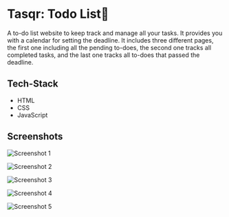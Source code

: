 # Tasqr: Todo List📝
A to-do list website to keep track and manage all your tasks. It provides you with a calendar for setting the deadline. It includes three different pages, the first one including all the pending to-does, the second one tracks all completed tasks, and the last one tracks all to-does that passed the deadline.

## Tech-Stack
- HTML
- CSS
- JavaScript

## Screenshots
![Screenshot 1](https://user-images.githubusercontent.com/60356387/129101105-c1e5449c-06ff-4587-8b43-3eab5f71e090.png)

![Screenshot 2](https://user-images.githubusercontent.com/60356387/129101123-5d5f1835-7569-4e63-95dc-36f645fc85d1.png)

![Screenshot 3](https://user-images.githubusercontent.com/60356387/129101132-792d535a-0ee0-417f-a02c-fa1d6924ae7d.png)

![Screenshot 4](https://user-images.githubusercontent.com/60356387/129101464-1980fa27-5569-4095-94d9-0238b2234b20.png)

![Screenshot 5](https://user-images.githubusercontent.com/60356387/129101190-e432b305-3bc9-499f-9e0d-6062cb6e407b.png)
